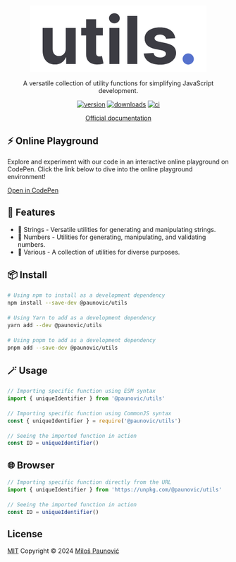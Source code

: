 <div align="center">
  <a href="https://milospaunovic.github.io/utils"><img src="https://raw.githubusercontent.com/MilosPaunovic/utils/main/docs/public/logo/dark.png" alt="utils." /></a>

  <p>A versatile collection of utility functions for simplifying JavaScript development.</p>

  <a href="https://www.npmjs.com/package/@paunovic/utils"><img src="https://img.shields.io/npm/v/@paunovic/utils" alt="version" /></a>
  <a href="https://www.npmjs.com/package/@paunovic/utils"><img src="https://badgen.net/npm/dm/@paunovic/utils" alt="downloads" /></a>
  <a href="https://github.com/MilosPaunovic/utils/actions/workflows/ci.yml"><img src="https://github.com/MilosPaunovic/utils/actions/workflows/ci.yml/badge.svg" alt="ci" /></a>

  [Official documentation](https://milospaunovic.github.io/utils)
</div>

## ⚡️ Online Playground

Explore and experiment with our code in an interactive online playground on CodePen. Click the link below to dive into the online playground environment!

[Open in CodePen](https://codepen.io/milospaunovic/pen/oNRpBoz?editors=0012)

## 🚀 Features

- 📝 Strings - Versatile utilities for generating and manipulating strings.
- 🔢 Numbers - Utilities for generating, manipulating, and validating numbers.
- 🧩 Various - A collection of utilities for diverse purposes.

## 📦 Install

```bash
# Using npm to install as a development dependency
npm install --save-dev @paunovic/utils

# Using Yarn to add as a development dependency
yarn add --dev @paunovic/utils

# Using pnpm to add as a development dependency
pnpm add --save-dev @paunovic/utils
```

## 🪄 Usage

```ts
// Importing specific function using ESM syntax
import { uniqueIdentifier } from '@paunovic/utils'

// Importing specific function using CommonJS syntax
const { uniqueIdentifier } = require('@paunovic/utils')

// Seeing the imported function in action
const ID = uniqueIdentifier()
```

## 🌐 Browser

```ts
// Importing specific function directly from the URL
import { uniqueIdentifier } from 'https://unpkg.com/@paunovic/utils'

// Seeing the imported function in action
const ID = uniqueIdentifier()
```

## License

[MIT](./LICENSE) Copyright © 2024 [Miloš Paunović](https://github.com/MilosPaunovic)
